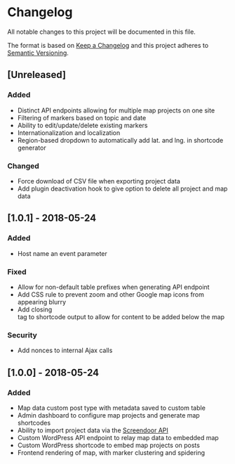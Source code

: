 # Changelog
All notable changes to this project will be documented in this file.

The format is based on [Keep a Changelog](http://keepachangelog.com/en/1.0.0/)
and this project adheres to [Semantic Versioning](http://semver.org/spec/v2.0.0.html).

## [Unreleased]
### Added
- Distinct API endpoints allowing for multiple map projects on one site
- Filtering of markers based on topic and date
- Ability to edit/update/delete existing markers
- Internationalization and localization
- Region-based dropdown to automatically add lat. and lng. in shortcode generator

### Changed
- Force download of CSV file when exporting project data
- Add plugin deactivation hook to give option to delete all project and map data

## [1.0.1] - 2018-05-24
### Added
- Host name an event parameter

### Fixed
- Allow for non-default table prefixes when generating API endpoint
- Add CSS rule to prevent zoom and other Google map icons from appearing blurry
- Add closing <div> tag to shortcode output to allow for content to be added below the map

### Security
- Add nonces to internal Ajax calls

## [1.0.0] - 2018-05-24
### Added
- Map data custom post type with metadata saved to custom table
- Admin dashboard to configure map projects and generate map shortcodes
- Ability to import project data via the [Screendoor API](http://dobtco.github.io/screendoor-api-docs/)
- Custom WordPress API endpoint to relay map data to embedded map
- Custom WordPress shortcode to embed map projects on posts
- Frontend rendering of map, with marker clustering and spidering
